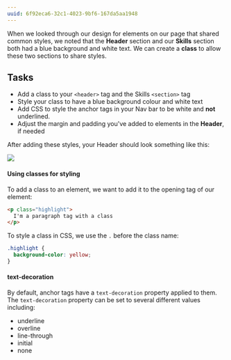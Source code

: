 ```yaml
---
uuid: 6f92eca6-32c1-4023-9bf6-167da5aa1948
---
```


When we looked through our design for elements on our page that shared common styles, we noted that the **Header** section and our **Skills** section both had a blue background and white text. We can create a **class** to allow these two sections to share styles.

## Tasks

- Add a class to your `<header>` tag and the Skills `<section>` tag
- Style your class to have a blue background colour and white text
- Add CSS to style the anchor tags in your Nav bar to be white and **not** underlined.
- Adjust the margin and padding you've added to elements in the **Header**, if needed

After adding these styles, your Header should look something like this:

![](https://cl.ly/2P2l27213r1W/Image%202017-09-25%20at%209.33.42%20PM.png)

#### Using classes for styling

To add a class to an element, we want to add it to the opening tag of our element:

```html
<p class="highlight">
  I'm a paragraph tag with a class
</p>
```

To style a class in CSS, we use the `.` before the class name:

```css
.highlight {
  background-color: yellow;
}
```

#### text-decoration

By default, anchor tags have a `text-decoration` property applied to them. The `text-decoration` property can be set to several different values including:

- underline
- overline
- line-through
- initial
- none
